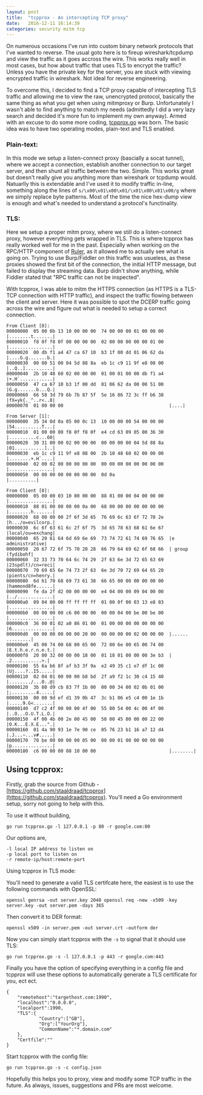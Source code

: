 ```yaml
---
layout: post
title:  "tcpprox - An intercepting TCP proxy"
date:   2016-12-11 16:14:39
categories: security mitm tcp
---
```


On numerous occasions I've run into custom binary network protocols that I've wanted to reverse. The usual goto here is to fireup wireshark/tcpdump and view the traffic as it goes accross the wire. This works really well in most cases, but how about traffic that uses TLS to encrypt the traffic? Unless you have the private key for the server, you are stuck with viewing encrypted traffic in wireshark. Not ideal for reverse engineering.

To overcome this, I decided to find a TCP proxy capable of intercepting TLS traffic and allowing me to view the raw, unencrypted protocol, basically the same thing as what you get when using mitmproxy or Burp. Unfortunately I wasn't able to find anything to match my needs (admittedly I did a very lazy search and decided it's more fun to implement my own anyway). Armed with an excuse to do some more coding, [tcpprox.go](https://github.com/staaldraad/tcpprox) was born. The basic idea was to have two operating modes, plain-text and TLS enabled.

### Plain-text:
In this mode we setup a listen-connect proxy (bascially a socat tunnel), where we accept a connection, establish another connection to our target server, and then shunt all traffic between the two. Simple. This works great but doesn't really give you anything more than wireshark or tcpdump would. Natuarlly this is extendable and I've used it to modify traffic in-line, something along the lines of ```s/\x00\x01\x00\x01/\x01\x00\x01\x00/g``` where we simply replace byte patterns. Most of the time the nice hex-dump view is enough and what's needed to understand a protocol's functinality.

### TLS:
Here we setup a proper mitm proxy, where we still do a listen-connect proxy, however everything gets wrapped in TLS. This is where tcpprox has really worked well for me in the past. Especially when working on the RPC/HTTP component of [Ruler](https://github.com/sensepost/ruler), as it allowed me to actually see what is going on. Trying to use Burp/Fiddler on this traffic was usueless, as these proxies showed the first bit of the connection, the initial HTTP message, but failed to display the streaming data. Burp didn't show anything, while Fiddler stated that "RPC traffic can not be inspected".

With tcpprox, I was able to mitm the HTTPS connection (as HTTPS is a TLS-TCP connection with HTTP traffic), and inspect the traffic flowing between the client and server. Here it was possible to spot the DCERP traffic going across the wire and figure out what is needed to setup a correct connection.

```
From Client [0]:
00000000  05 00 0b 13 10 00 00 00  74 00 00 00 01 00 00 00  |........t.......|
00000010  f8 0f f8 0f 00 00 00 00  02 00 00 00 00 00 01 00  |................|
00000020  00 db f1 a4 47 ca 67 10  b3 1f 00 dd 01 06 62 da  |....G.g.......b.|
00000030  00 00 51 00 04 5d 88 8a  eb 1c c9 11 9f e8 08 00  |..Q..]..........|
00000040  2b 10 48 60 02 00 00 00  01 00 01 00 00 db f1 a4  |+.H`............|
00000050  47 ca 67 10 b3 1f 00 dd  01 06 62 da 00 00 51 00  |G.g.......b...Q.|
00000060  66 58 3d 79 6b 7b 87 5f  5e 16 86 72 3c ff b6 38  |fX=yk{._^..r<..8|
00000070  01 00 00 00                                       |....|

From Server [1]:
00000000  35 34 0d 0a 05 00 0c 13  10 00 00 00 54 00 00 00  |54..........T...|
00000010  01 00 00 00 f8 0f f8 0f  e4 cd 63 09 05 00 36 30  |..........c...60|
00000020  30 31 00 00 02 00 00 00  00 00 00 00 04 5d 88 8a  |01...........]..|
00000030  eb 1c c9 11 9f e8 08 00  2b 10 48 60 02 00 00 00  |........+.H`....|
00000040  02 00 02 00 00 00 00 00  00 00 00 00 00 00 00 00  |................|
00000050  00 00 00 00 00 00 00 00  0d 0a                    |..........|

From Client [0]:
00000000  05 00 00 03 10 00 00 00  88 01 00 00 04 00 00 00  |................|
00000010  88 01 00 00 00 00 0a 00  68 00 00 00 00 00 00 00  |........h.......|
00000020  68 00 00 00 2f 6f 3d 65  76 69 6c 63 6f 72 70 2e  |h.../o=evilcorp.|
00000030  6c 6f 63 61 6c 2f 6f 75  3d 65 78 63 68 61 6e 67  |local/ou=exchang|
00000040  65 20 61 64 6d 69 6e 69  73 74 72 61 74 69 76 65  |e administrative|
00000050  20 67 72 6f 75 70 20 28  66 79 64 69 62 6f 68 66  | group (fydibohf|
00000060  32 33 73 70 64 6c 74 29  2f 63 6e 3d 72 65 63 69  |23spdlt)/cn=reci|
00000070  70 69 65 6e 74 73 2f 63  6e 3d 70 72 69 64 65 20  |pients/cn=henry.|
00000080  6d 61 70 68 69 73 61 38  66 65 00 00 00 00 00 00  |hammond8fe......|
00000090  fe da 2f d2 00 00 00 00  e4 04 00 00 09 04 00 00  |../.............|
000000a0  09 04 00 00 ff ff ff ff  01 00 0f 00 03 13 e8 03  |................|
000000b0  00 00 00 00 c6 00 00 00  00 00 04 00 be 00 be 00  |................|
000000c0  36 00 01 02 a0 86 01 00  01 00 00 00 00 00 00 00  |6...............|
000000d0  00 00 00 00 00 00 20 00  00 00 00 00 02 00 00 00  |...... .........|
000000e0  45 00 74 00 68 00 65 00  72 00 6e 00 65 00 74 00  |E.t.h.e.r.n.e.t.|
000000f0  20 00 32 00 00 00 18 00  01 18 01 00 00 00 3e b3  | .2...........>.|
00000100  55 6a b6 8f af b3 3f 9a  e2 49 35 c1 e7 df 1c 00  |Uj....?..I5.....|
00000110  02 04 01 00 00 00 b8 bd  2f a9 f2 1c 30 c4 15 40  |......../...0..@|
00000120  3b 80 d9 cb 83 7f 1b 00  00 00 34 00 02 0b 01 00  |;.........4.....|
00000130  00 00 9d ef d1 39 0b 47  3c b1 06 e5 c4 00 1e 1b  |.....9.G<.......|
00000140  d7 c2 4f 00 00 00 4f 00  55 00 54 00 4c 00 4f 00  |..O...O.U.T.L.O.|
00000150  4f 00 4b 00 2e 00 45 00  58 00 45 00 00 00 22 00  |O.K...E.X.E...".|
00000160  01 4a 90 93 1e 7e 90 ce  05 76 23 b1 16 a7 12 d4  |.J...~...v#.....|
00000170  70 be 00 00 00 00 05 00  00 00 01 00 00 00 00 00  |p...............|
00000180  c6 00 00 00 08 10 00 00                           |........|

```

## Using tcpprox:
Firstly, grab the source from Github - [https://github.com/staaldraad/tcpprox](https://github.com/staaldraad/tcpprox). You'll need a Go environment setup, sorry not going to help with this.

To use it without building,

```
go run tcpprox.go -l 127.0.0.1 -p 80 -r google.com:80
```

Our options are,
```
-l local IP address to listen on
-p local port to listen on
-r remote-ip/host:remote-port
```

Using tcpprox in TLS mode:

You'll need to generate a valid TLS certifcate here, the easiest is to use the following commands with OpenSSL:

```
openssl genrsa -out server.key 2048 openssl req -new -x509 -key server.key -out server.pem -days 365
```

Then convert it to DER format:

```
openssl x509 -in server.pem -out server.crt -outform der
```

Now you can simply start tcpprox with the ```-s``` to signal that it should use TLS:

```
go run tcpprox.go -s -l 127.0.0.1 -p 443 -r google.com:443
```

Finally you have the option of specifying everything in a config file and tcpprox will use these options to automatically generate a TLS certificate for you, ect ect.

```
{
    "remotehost":"targethost.com:1990",
    "localhost":"0.0.0.0",
    "localport":1990,
    "TLS":{
            "Country":["GB"],
            "Org":["YourOrg"],
            "CommonName":"*.domain.com"
    },
    "Certfile":""
}
```

Start tcpprox with the config file:  

```
go run tcpprox.go -s -c config.json
```

Hopefully this helps you to proxy, view and modify some TCP traffic in the future. As always, issues, suggestions and PRs are most welcome.
